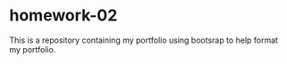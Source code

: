 # homework-02

This is a repository containing my portfolio using bootsrap to help format my portfolio.

